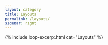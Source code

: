 ```yaml
---
layout: category
title: Layouts
permalink: /layouts/
sidebar: right
---
```


{% include loop-excerpt.html cat="Layouts" %}
